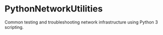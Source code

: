 # PythonNetworkUtilities
Common testing and troubleshooting network infrastructure using Python 3 scripting. 
